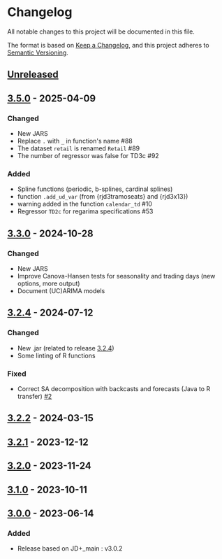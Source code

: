 # Changelog

All notable changes to this project will be documented in this file.

The format is based on [Keep a Changelog](https://keepachangelog.com/en/1.1.0/), and this project adheres
to [Semantic Versioning](https://semver.org/spec/v2.0.0.html).


## [Unreleased]

## [3.5.0] - 2025-04-09


### Changed

* New JARS
* Replace `.` with `_` in function's name #88
* The dataset `retail` is renamed `Retail` #89
* The number of regressor was false for TD3c #92

### Added

* Spline functions (periodic, b-splines, cardinal splines)
* function `.add_ud_var` (from {rjd3tramoseats} and {rjd3x13})
* warning added in the function `calendar_td` #10
* Regressor `TD2c` for regarima specifications #53


## [3.3.0] - 2024-10-28

### Changed

* New JARS
* Improve Canova-Hansen tests for seasonality and trading days (new options, more output)
* Document (UC)ARIMA models


## [3.2.4] - 2024-07-12

### Changed

* New .jar (related to release [3.2.4](https://github.com/jdemetra/jdplus-main/releases/tag/v3.2.4))
* Some linting of R functions

### Fixed

- Correct SA decomposition with backcasts and forecasts (Java to R transfer) [#2](https://github.com/rjdverse/rjd3tramoseats/issues/2)


## [3.2.2] - 2024-03-15


## [3.2.1] - 2023-12-12


## [3.2.0] - 2023-11-24


## [3.1.0] - 2023-10-11


## [3.0.0] - 2023-06-14

### Added

* Release based on JD+_main : v3.0.2


[Unreleased]: https://github.com/rjdverse/rjd3toolkit/compare/v3.5.0...HEAD
[3.5.0]: https://github.com/rjdverse/rjd3toolkit/compare/v3.3.0...v3.5.0
[3.3.0]: https://github.com/rjdverse/rjd3toolkit/compare/v3.2.4...v3.3.0
[3.2.4]: https://github.com/rjdverse/rjd3toolkit/compare/v3.2.2...v3.2.4
[3.2.2]: https://github.com/rjdverse/rjd3toolkit/compare/v3.2.1...v3.2.2
[3.2.1]: https://github.com/rjdverse/rjd3toolkit/compare/v3.2.0...v3.2.1
[3.2.0]: https://github.com/rjdverse/rjd3toolkit/compare/v3.1.0...v3.2.0
[3.1.0]: https://github.com/rjdverse/rjd3toolkit/compare/v3.0.0...v3.1.0
[3.0.0]: https://github.com/rjdverse/rjd3toolkit/releases/tag/v3.0.0
